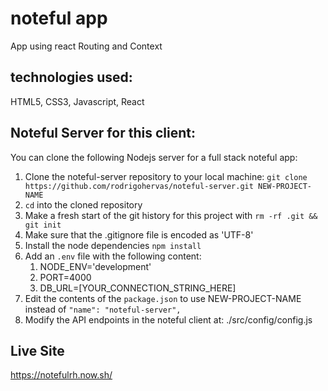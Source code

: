 # noteful app 

App using react Routing and Context

## technologies used:

HTML5, CSS3, Javascript, React

## Noteful Server for this client:

You can clone the following Nodejs server for a full stack noteful app:

1. Clone the noteful-server repository to your local machine: `git clone https://github.com/rodrigohervas/noteful-server.git NEW-PROJECT-NAME`
2. `cd` into the cloned repository
3. Make a fresh start of the git history for this project with `rm -rf .git && git init`
4. Make sure that the .gitignore file is encoded as 'UTF-8'
5. Install the node dependencies `npm install`
6. Add an `.env` file with the following content:
    1. NODE_ENV='development'
    2. PORT=4000
    3. DB_URL=[YOUR_CONNECTION_STRING_HERE]
7. Edit the contents of the `package.json` to use NEW-PROJECT-NAME instead of `"name": "noteful-server",`
8. Modify the API endpoints in the noteful client at: ./src/config/config.js

## Live Site

https://notefulrh.now.sh/